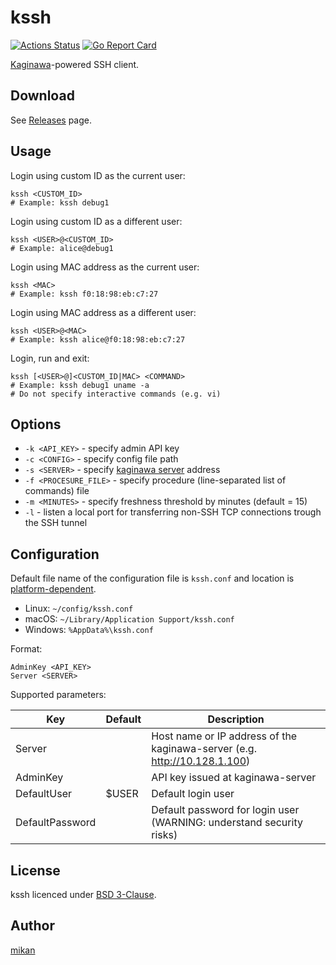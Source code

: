kssh
====

[![Actions Status](https://github.com/kaginawa/kssh/workflows/Go/badge.svg)](https://github.com/kaginawa/kssh/actions)
[![Go Report Card](https://goreportcard.com/badge/github.com/kaginawa/kssh)](https://goreportcard.com/report/github.com/kaginawa/kssh)

[Kaginawa](https://github.com/kaginawa/kaginawa)-powered SSH client.

## Download

See [Releases](https://github.com/kaginawa/kssh/releases) page.

## Usage

Login using custom ID as the current user:

```
kssh <CUSTOM_ID>
# Example: kssh debug1
```

Login using custom ID as a different user:

```
kssh <USER>@<CUSTOM_ID>
# Example: alice@debug1
```

Login using MAC address as the current user:

```
kssh <MAC>
# Example: kssh f0:18:98:eb:c7:27
```

Login using MAC address as a different user:

```
kssh <USER>@<MAC>
# Example: kssh alice@f0:18:98:eb:c7:27
```

Login, run and exit:

```
kssh [<USER>@]<CUSTOM_ID|MAC> <COMMAND>
# Example: kssh debug1 uname -a
# Do not specify interactive commands (e.g. vi)
```

## Options

- `-k <API_KEY>` - specify admin API key
- `-c <CONFIG>` - specify config file path
- `-s <SERVER>` - specify [kaginawa server](https://github.com/kaginawa/kaginawa-server) address
- `-f <PROCESURE_FILE>` - specify procedure (line-separated list of commands) file
- `-m <MINUTES>` - specify freshness threshold by minutes (default = 15)
- `-l` - listen a local port for transferring non-SSH TCP connections trough the SSH tunnel

## Configuration

Default file name of the configuration file is `kssh.conf` and location is [platform-dependent](https://golang.org/pkg/os/#UserConfigDir).

- Linux: `~/config/kssh.conf`
- macOS: `~/Library/Application Support/kssh.conf`
- Windows: `%AppData%\kssh.conf`

Format:

```
AdminKey <API_KEY>
Server <SERVER>
```

Supported parameters:

| Key             | Default | Description |
| --------------- | ------- | ----------- |
| Server          |         | Host name or IP address of the kaginawa-server (e.g. http://10.128.1.100) |
| AdminKey        |         | API key issued at kaginawa-server |
| DefaultUser     | $USER   | Default login user |
| DefaultPassword |         | Default password for login user (WARNING: understand security risks) |

## License

kssh licenced under [BSD 3-Clause](LICENSE).

## Author

[mikan](https://github.com/mikan)
